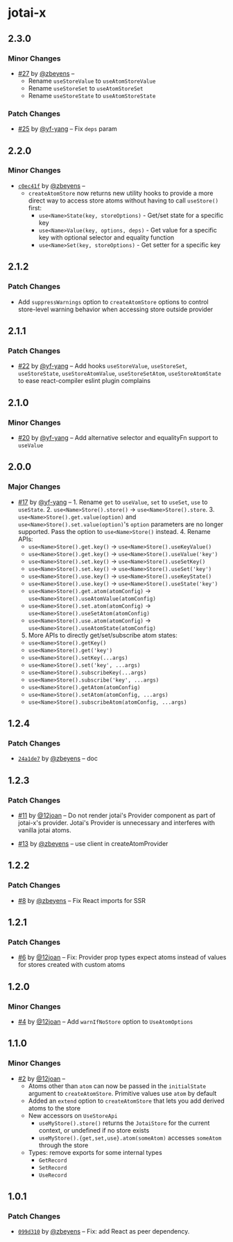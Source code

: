 # jotai-x

## 2.3.0

### Minor Changes

- [#27](https://github.com/udecode/jotai-x/pull/27) by [@zbeyens](https://github.com/zbeyens) –
  - Rename `useStoreValue` to `useAtomStoreValue`
  - Rename `useStoreSet` to `useAtomStoreSet`
  - Rename `useStoreState` to `useAtomStoreState`

### Patch Changes

- [#25](https://github.com/udecode/jotai-x/pull/25) by [@yf-yang](https://github.com/yf-yang) – Fix `deps` param

## 2.2.0

### Minor Changes

- [`c0ec41f`](https://github.com/udecode/jotai-x/commit/c0ec41f1f405f70d59621f675aabf17045abb4da) by [@zbeyens](https://github.com/zbeyens) –
  - `createAtomStore` now returns new utility hooks to provide a more direct way to access store atoms without having to call `useStore()` first:
    - `use<Name>State(key, storeOptions)` - Get/set state for a specific key
    - `use<Name>Value(key, options, deps)` - Get value for a specific key with optional selector and equality function
    - `use<Name>Set(key, storeOptions)` - Get setter for a specific key

## 2.1.2

### Patch Changes

- Add `suppressWarnings` option to `createAtomStore` options to control store-level warning behavior when accessing store outside provider

## 2.1.1

### Patch Changes

- [#22](https://github.com/udecode/jotai-x/pull/22) by [@yf-yang](https://github.com/yf-yang) – Add hooks `useStoreValue`, `useStoreSet`, `useStoreState`, `useStoreAtomValue`, `useStoreSetAtom`, `useStoreAtomState` to ease react-compiler eslint plugin complains

## 2.1.0

### Minor Changes

- [#20](https://github.com/udecode/jotai-x/pull/20) by [@yf-yang](https://github.com/yf-yang) – Add alternative selector and equalityFn support to `useValue`

## 2.0.0

### Major Changes

- [#17](https://github.com/udecode/jotai-x/pull/17) by [@yf-yang](https://github.com/yf-yang) – 1. Rename `get` to `useValue`, `set` to `useSet`, `use` to `useState`. 2. `use<Name>Store().store()` -> `use<Name>Store().store`. 3. `use<Name>Store().get.value(option)` and `use<Name>Store().set.value(option)`'s `option` parameters are no longer supported. Pass the option to `use<Name>Store()` instead. 4. Rename APIs:
  - `use<Name>Store().get.key()` -> `use<Name>Store().useKeyValue()`
  - `use<Name>Store().get.key()` -> `use<Name>Store().useValue('key')`
  - `use<Name>Store().set.key()` -> `use<Name>Store().useSetKey()`
  - `use<Name>Store().set.key()` -> `use<Name>Store().useSet('key')`
  - `use<Name>Store().use.key()` -> `use<Name>Store().useKeyState()`
  - `use<Name>Store().use.key()` -> `use<Name>Store().useState('key')`
  - `use<Name>Store().get.atom(atomConfig)` -> `use<Name>Store().useAtomValue(atomConfig)`
  - `use<Name>Store().set.atom(atomConfig)` -> `use<Name>Store().useSetAtom(atomConfig)`
  - `use<Name>Store().use.atom(atomConfig)` -> `use<Name>Store().useAtomState(atomConfig)`
  5. More APIs to directly get/set/subscribe atom states:
  - `use<Name>Store().getKey()`
  - `use<Name>Store().get('key')`
  - `use<Name>Store().setKey(...args)`
  - `use<Name>Store().set('key', ...args)`
  - `use<Name>Store().subscribeKey(...args)`
  - `use<Name>Store().subscribe('key', ...args)`
  - `use<Name>Store().getAtom(atomConfig)`
  - `use<Name>Store().setAtom(atomConfig, ...args)`
  - `use<Name>Store().subscribeAtom(atomConfig, ...args)`

## 1.2.4

### Patch Changes

- [`24a1de7`](https://github.com/udecode/jotai-x/commit/24a1de747cea2ecc89b3005877527a7805a0eb87) by [@zbeyens](https://github.com/zbeyens) – doc

## 1.2.3

### Patch Changes

- [#11](https://github.com/udecode/jotai-x/pull/11) by [@12joan](https://github.com/12joan) – Do not render jotai's Provider component as part of jotai-x's provider. Jotai's Provider is unnecessary and interferes with vanilla jotai atoms.

- [#13](https://github.com/udecode/jotai-x/pull/13) by [@zbeyens](https://github.com/zbeyens) – use client in createAtomProvider

## 1.2.2

### Patch Changes

- [#8](https://github.com/udecode/jotai-x/pull/8) by [@zbeyens](https://github.com/zbeyens) – Fix React imports for SSR

## 1.2.1

### Patch Changes

- [#6](https://github.com/udecode/jotai-x/pull/6) by [@12joan](https://github.com/12joan) – Fix: Provider prop types expect atoms instead of values for stores created with custom atoms

## 1.2.0

### Minor Changes

- [#4](https://github.com/udecode/jotai-x/pull/4) by [@12joan](https://github.com/12joan) – Add `warnIfNoStore` option to `UseAtomOptions`

## 1.1.0

### Minor Changes

- [#2](https://github.com/udecode/jotai-x/pull/2) by [@12joan](https://github.com/12joan) –
  - Atoms other than `atom` can now be passed in the `initialState` argument to `createAtomStore`. Primitive values use `atom` by default
  - Added an `extend` option to `createAtomStore` that lets you add derived atoms to the store
  - New accessors on `UseStoreApi`
    - `useMyStore().store()` returns the `JotaiStore` for the current context, or undefined if no store exists
    - `useMyStore().{get,set,use}.atom(someAtom)` accesses `someAtom` through the store
  - Types: remove exports for some internal types
    - `GetRecord`
    - `SetRecord`
    - `UseRecord`

## 1.0.1

### Patch Changes

- [`099d310`](https://github.com/udecode/jotai-x/commit/099d310cdec35767aeaa2616634cb2502ccbc5e7) by [@zbeyens](https://github.com/zbeyens) – Fix: add React as peer dependency.
